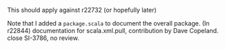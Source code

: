 This should apply against r22732 (or hopefully later)

Note that I added a `package.scala` to document the overall package.
(In r22844) documentation for scala.xml.pull, contribution by Dave Copeland. close SI-3786, no review.
